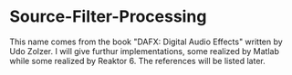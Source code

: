 # Source-Filter-Processing

This name comes from the book "DAFX: Digital Audio Effects" written by Udo Zolzer. I will give furthur implementations, some realized by Matlab while some realized
by Reaktor 6. The references will be listed later.
